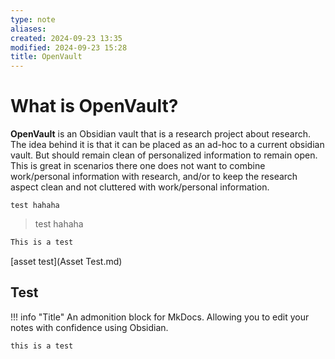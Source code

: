 ```yaml
---
type: note
aliases: 
created: 2024-09-23 13:35
modified: 2024-09-23 15:28
title: OpenVault
---
```


# What is OpenVault?

**OpenVault** is an Obsidian vault that is a research project about research. The idea behind it is that it can be placed as an ad-hoc to a current obsidian vault. But should remain clean of personalized information to remain open. This is great in scenarios there one does not want to combine work/personal information with research, and/or to keep the research aspect clean and not cluttered with work/personal information.

```ad-note
test hahaha
```

> test hahaha


```js
This is a test
```

[asset test](Asset Test.md)



## Test

!!! info "Title"
    An admonition block for MkDocs.
    Allowing you to edit your notes
    with confidence using Obsidian.


```ad-abstract
this is a test
```